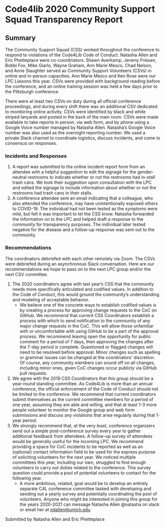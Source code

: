 # Code4lib 2020 Community Support Squad Transparency Report

## Summary

The Community Support Squad (CSS) worked throughout the conference to respond to violations of the Code4Lib Code of Conduct. Natasha Allen and Eric Phetteplace were co-coordinators. Shawn Averkamp, Jeremy Friesen, Bobbi Fox, Mike Giarlo, Wayne Graham, Ann Marie Mesco, Chad Nelson, and Anne Slaughter served as Community Support Volunteers (CSVs) in online and in-person capacities. Ann Marie Mesco and Ken Rose were our LPC Liaisons this year. CSVs were provided with background reading before the conference, and an online training session was held a few days prior to the Pittsburgh conference.

There were at least two CSVs on duty during all official conference proceedings, and during every shift there was an additional CSV dedicated to monitoring online activity. CSVs were identified by black and white striped lanyards and posted in the back of the main room. CSVs were made available to take reports in person, via web form, and by phone using a Google Voice number managed by Natasha Allen. Natasha’s Google Voice number was also used as the overnight reporting number. We used a private Slack channel to coordinate logistics, discuss incidents, and come to consensus on responses.

### Incidents and Responses

1.  A report was submitted to the online incident report form from an attendee with a helpful suggestion to edit the signage for the gender-neutral restrooms to indicate whether or not the restrooms had in-stall trash cans. We took their suggestion upon consultation with the LPC and edited the signage to include information about whether or not the restrooms had trash cans in their stalls.
2.  A conference attendee sent an email indicating that a colleague, who also attended the conference, may have unintentionally exposed others to COVID-19. The individual had not been tested as the symptoms were mild, but felt it was important to let the CSS know. Natasha forwarded the information on to the LPC and helped draft a response to the community for transparency purposes. The individual later tested negative for the disease and a follow-up response was sent out to the community.

### Recommendations

The coordinators debriefed with each other remotely via Zoom. The CSVs were debriefed during an asynchronous Slack conversation. Here are our recommendations we hope to pass on to the next LPC group and/or the next CSV committee.

1.  The 2020 coordinators agree with last year’s CSS that the community needs more specifically articulated and codified values. In addition to the Code of Conduct, this would ground the community’s understanding and modeling of acceptable behavior.
    + We believe one of the concrete ways to establish codified values is by creating a process for approving change requests to the CoC on GitHub. We recommend that current CSS Coordinators establish a process with which to send notification to the community of any major change requests in the CoC. This will allow those unfamiliar with or uncomfortable with using GitHub to be a part of the approval process. We recommend leaving open the opportunity for public comment for a period of 7 days, then approving the changes after the 7-day period is complete. Questioned or flagged changes will need to be resolved before approval. Minor changes such as spelling or grammar issues can be changed at the coordinators’ discretion. Of course, any community members can sound off on all changes, including minor ones, given CoC changes occur publicly via GitHub pull requests.
2.  We agree with the 2019 CSS Coordinators that this group should be a year-round standing committee. As Code4Lib is more than an annual conference, the official enforcement of the Code of Conduct should not be limited to the conference. We recommend that current coordinators submit themselves as the current committee members for a period of one year, assuming they are able and willing, and that at least 1-3 more people volunteer to monitor the Google group and web form submissions and discuss any violations that arise regularly during that 1-year period.
3.  We strongly recommend that, at the very least, conference organizers send out a simple post-conference survey every year to gather additional feedback from attendees. A follow-up survey of attendees would be generally useful for the incoming LPC. We recommend providing a space for CoC incidents to be reported as well as an (optional) contact information field to be used for the express purpose of soliciting volunteers for the next year. We noticed multiple committees this year, including our own, struggled to find enough volunteers to carry out duties related to the conference. This survey question could provide a pool of potential volunteers to contact for the following year.
    + A more ambitious, related, goal would be to develop an entirely separate C4L conference committee tasked with developing and sending out a yearly survey and potentially coordinating the pool of volunteers. Anyone who might be interested in joining this group for the years 2020-2021 can message Natasha Allen @natasha on slack or email her at [ndallen@umich.edu](mailto:ndallen@umich.edu)

Submitted by Natasha Allen and Eric Phetteplace
